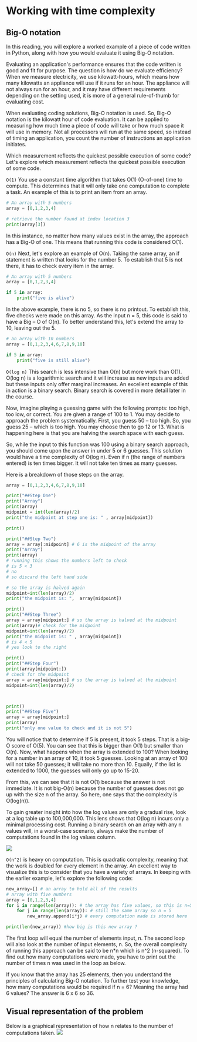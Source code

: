 # Working with time complexity
## Big-O notation
In this reading, you will explore a worked example of a piece of code written in Python, along with how you would evaluate it using Big-O notation. 

Evaluating an application's performance ensures that the code written is good and fit for purpose. The question is how do we evaluate efficiency? When we measure electricity, we use kilowatt-hours, which means how many kilowatts an appliance will use if it runs for an hour. The appliance will not always run for an hour, and it may have different requirements depending on the setting used, it is more of a general rule-of-thumb for evaluating cost. 

When evaluating coding solutions, Big-O notation is used. So, Big-O notation is the kilowatt hour of code evaluation. It can be applied to measuring how much time a piece of code will take or how much space it will use in memory. Not all processors will run at the same speed, so instead of timing an application, you count the number of instructions an application initiates. 

Which measurement reflects the quickest possible execution of some code?
Let's explore which measurement reflects the quickest possible execution of some code.

`O(1)`
You use a constant time algorithm that takes O(1) (O-of-one) time to compute. This determines that it will only take one computation to complete a task. An example of this is to print an item from an array. 
```python
# An array with 5 numbers 
array = [0,1,2,3,4]

# retrieve the number found at index location 3 
print(array[3]) 
```
In this instance, no matter how many values exist in the array, the approach has a Big-O of one. This means that running this code is considered O(1). 

`O(n)`
Next, let's explore an example of O(n). Taking the same array, an if statement is written that looks for the number 5. To establish that 5 is not there, it has to check every item in the array. 
```python
# An array with 5 numbers 
array = [0,1,2,3,4] 

if 5 in array:
    print("five is alive")
```
In the above example, there is no 5, so there is no printout. To establish this, five checks were made on this array. As the input n = 5, this code is said to have a Big – O of O(n). To better understand this, let's extend the array to 10, leaving out the 5. 
```python
# an array with 10 numbers 
array = [0,1,2,3,4,6,7,8,9,10]

if 5 in array:
    print("five is still alive")
```
`O(log n)`
This search is less intensive than O(n) but more work than O(1). O(log n) is a logarithmic search and it will increase as new inputs are added but these inputs only offer marginal increases. An excellent example of this in action is a binary search. Binary search is covered in more detail later in the course. 

Now, imagine playing a guessing game with the following prompts: too high, too low, or correct. You are given a range of 100 to 1. You may decide to approach the problem systematically. First, you guess 50 – too high. So, you guess 25 – which is too high. You may choose then to go 12 or 13. What is happening here is that you are halving the search space with each guess. 

So, while the input to this function was 100 using a binary search approach, you should come upon the answer in under 5 or 6 guesses. This solution would have a time complexity of O(log n). Even if n (the range of numbers entered) is ten times bigger. It will not take ten times as many guesses. 

Here is a breakdown of those steps on the array. 
```python
array = [0,1,2,3,4,6,7,8,9,10]

print("##Step One")
print("Array")
print(array)
midpoint = int(len(array)/2)
print("the midpoint at step one is: " , array[midpoint])

print()

print("##Step Two")
array = array[:midpoint] # 6 is the midpoint of the array 
print("Array")
print(array)
# running this shows the numbers left to check 
# is 5 < 3 
# no 
# so discard the left hand side 

# so the array is halved again 
midpoint=int(len(array)/2)
print("the midpoint is: ",  array[midpoint])

print()
print("##Step Three") 
array = array[midpoint:] # so the array is halved at the midpoint
print(array)# check for the midpoint 
midpoint=int(len(array)/2)
print("the midpoint is: " , array[midpoint])
# is 4 < 5 
# yes look to the right

print()
print("##Step Four") 
print(array[midpoint:]) 
# check for the midpoint 
array = array[midpoint:] # so the array is halved at the midpoint
midpoint=int(len(array)/2)



print()
print("##Step Five") 
array = array[midpoint:] 
print(array)
print("only one value to check and it is not 5")
```
You will notice that to determine if 5 is present, it took 5 steps. That is a big-O score of O(5). You can see that this is bigger than O(1) but smaller than O(n). Now, what happens when the array is extended to 100? When looking for a number in an array of 10, it took 5 guesses. Looking at an array of 100 will not take 50 guesses; it will take no more than 10. Equally, if the list is extended to 1000, the guesses will only go up to 15-20. 

From this, we can see that it is not O(1) because the answer is not immediate. It is not big-O(n) because the number of guesses does not go up with the size n of the array. So here, one says that the complexity is O(log(n)). 

To gain greater insight into how the log values are only a gradual rise, look at a log table up to 100,000,000. This lens shows that O(log n) incurs only a minimal processing cost. Running a binary search on an array with any n values will, in a worst-case scenario, always make the number of computations found in the log values column. 

<img src='https://d3c33hcgiwev3.cloudfront.net/imageAssetProxy.v1/RNlpuXOAQeCug3r_qI066A_80356e91adc4416a85da712e9a54e8e1_Time-complexity-image-5.png?expiry=1681776000000&hmac=Le1vv2nkVX7LO_Y1jMLZrt5tx0QIeqb7z8Bx1MTywLY'>

`O(n^2)` is heavy on computation. This is quadratic complexity, meaning that the work is doubled for every element in the array. An excellent way to visualize this is to consider that you have a variety of arrays. In keeping with the earlier example, let's explore the following code:
```python
new_array=[] # an array to hold all of the results 
# array with five numbers 
array = [0,1,2,3,4]
for i in range(len(array)): # the array has five values, so this is n=5 
    for j in range(len(array)): # still the same array so n = 5 
        new_array.append(i*j) # every computation made is stored here 

print(len(new_array)) #how big is this new array ? 
```
The first loop will equal the number of elements input, n. The second loop will also look at the number of input elements, n. So, the overall complexity of running this approach can be said to be n*n which is n^2 (n-squared). To find out how many computations were made, you have to print out the number of times n was used in the loop as below.

If you know that the array has 25 elements, then you understand the principles of calculating Big-O notation. To further test your knowledge, how many computations would be required if n = 6? Meaning the array had 6 values? The answer is 6 x 6 so 36. 

## Visual representation of the problem 
Below is a graphical representation of how n relates to the number of computations taken. 
<img src='https://d3c33hcgiwev3.cloudfront.net/imageAssetProxy.v1/IGySTDFdRFCkwd9ZdoQTnw_382da9f238024333aca779375c0e5ce1_Picture-1-1-.png?expiry=1681776000000&hmac=R0UvHmtb8OnZfUzmW2RuZAyOkXk73bTO-fY-q57XLs0'>

